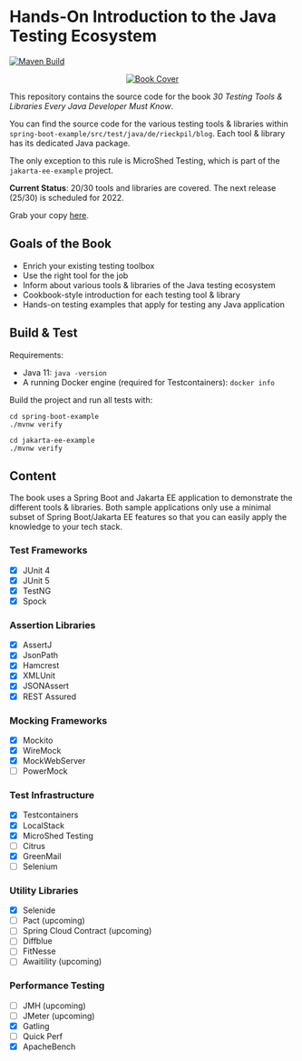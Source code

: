 # Hands-On Introduction to the Java Testing Ecosystem

[![Maven Build](https://github.com/rieckpil/java-testing-ecosystem/actions/workflows/build.yml/badge.svg?branch=master)](https://github.com/rieckpil/java-testing-ecosystem/actions/workflows/build.yml)

<p align="center">
  <a href="https://rieckpil.de/testing-tools-and-libraries-every-java-developer-must-know/">
    <img src="https://rieckpil.de/wp-content/uploads/2021/04/testing-tools-and-libraries-every-java-developer-must-know-book-cover-1-e1617971322966.png" alt=" Book Cover"/>
  </a>
</p>

This repository contains the source code for the book *30 Testing Tools & Libraries Every Java Developer Must Know*.

You can find the source code for the various testing tools & libraries within `spring-boot-example/src/test/java/de/rieckpil/blog`. Each tool & library has its dedicated Java package.

The only exception to this rule is MicroShed Testing, which is part of the `jakarta-ee-example` project.

**Current Status**: 20/30 tools and libraries are covered. The next release (25/30) is scheduled for 2022.

Grab your copy [here](https://rieckpil.de/testing-tools-and-libraries-every-java-developer-must-know/).

## Goals of the Book

- Enrich your existing testing toolbox
- Use the right tool for the job
- Inform about various tools & libraries of the Java testing ecosystem
- Cookbook-style introduction for each testing tool & library
- Hands-on testing examples that apply for testing any Java application

## Build & Test

Requirements:

- Java 11: `java -version`
- A running Docker engine (required for Testcontainers): `docker info`

Build the project and run all tests with:

```shell
cd spring-boot-example
./mvnw verify

cd jakarta-ee-example
./mvnw verify
```

## Content

The book uses a Spring Boot and Jakarta EE application to demonstrate the different tools & libraries. Both sample applications only use a minimal subset of Spring Boot/Jakarta EE features so that you can easily apply the knowledge to your tech stack.

### Test Frameworks

- [x] JUnit 4
- [x] JUnit 5
- [x] TestNG
- [x] Spock

### Assertion Libraries

- [x] AssertJ
- [x] JsonPath
- [x] Hamcrest
- [x] XMLUnit
- [x] JSONAssert
- [x] REST Assured

### Mocking Frameworks

- [x] Mockito
- [x] WireMock
- [x] MockWebServer
- [ ] PowerMock

### Test Infrastructure

- [x] Testcontainers
- [x] LocalStack
- [x] MicroShed Testing
- [ ] Citrus
- [x] GreenMail
- [ ] Selenium

### Utility Libraries

- [x] Selenide
- [ ] Pact (upcoming)
- [ ] Spring Cloud Contract (upcoming)
- [ ] Diffblue
- [ ] FitNesse
- [ ] Awaitility (upcoming)

### Performance Testing

- [ ] JMH (upcoming)
- [ ] JMeter (upcoming)
- [x] Gatling
- [ ] Quick Perf
- [x] ApacheBench
